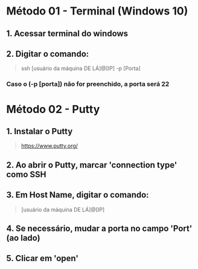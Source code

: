 # Método 01 - Terminal (Windows 10)
## 1. Acessar terminal do windows
## 2. Digitar o comando:
>ssh [usuário da máquina DE LÁ]@[IP] -p [Porta]
### Caso o (-p [porta]) não for preenchido, a porta será 22

# Método 02 - Putty
## 1. Instalar o Putty
>https://www.putty.org/
## 2. Ao abrir o Putty, marcar 'connection type' como SSH
## 3. Em Host Name, digitar o comando:
>[usuário da máquina DE LÁ]@[IP]
## 4. Se necessário, mudar a porta no campo 'Port' (ao lado)
## 5. Clicar em 'open'
